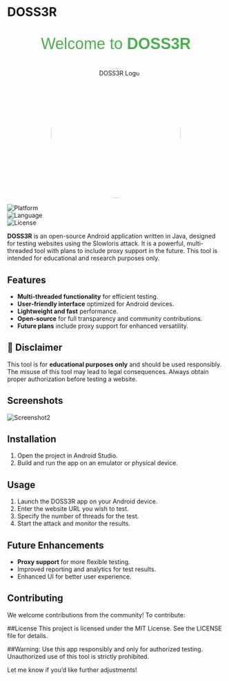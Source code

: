# DOSS3R
<p align="center" style="font-size: 36px; font-family: 'Arial', sans-serif; color: #4CAF50;">
  Welcome to <strong>DOSS3R</strong>
</p>

<p align="center">
  <img src="https://github.com/user-attachments/assets/8b00616c-de50-4c76-b37a-8651a6c6f40e" alt="DOSS3R Logo" width="300" height="300" style="border-radius: 50%;">
</p>


![Platform](https://img.shields.io/badge/platform-Android-blue)  
![Language](https://img.shields.io/badge/language-Java-orange)  
![License](https://img.shields.io/badge/license-MIT-green)  

**DOSS3R** is an open-source Android application written in Java, designed for testing websites using the Slowloris attack. It is a powerful, multi-threaded tool with plans to include proxy support in the future. This tool is intended for educational and research purposes only.

## Features

- **Multi-threaded functionality** for efficient testing.  
- **User-friendly interface** optimized for Android devices.  
- **Lightweight and fast** performance.  
- **Open-source** for full transparency and community contributions.  
- **Future plans** include proxy support for enhanced versatility.  

## 🚧 **Disclaimer**
This tool is for **educational purposes only** and should be used responsibly. The misuse of this tool may lead to legal consequences. Always obtain proper authorization before testing a website.

## Screenshots
<!-- Add screenshots of the app -->


![Screenshot2](https://github.com/user-attachments/assets/6e4182b6-5f7a-4f9e-9cc2-3077831df185)

## Installation

1. Open the project in Android Studio.  
2. Build and run the app on an emulator or physical device.  

## Usage

1. Launch the DOSS3R app on your Android device.  
2. Enter the website URL you wish to test.  
3. Specify the number of threads for the test.  
4. Start the attack and monitor the results.  

## Future Enhancements

- **Proxy support** for more flexible testing.  
- Improved reporting and analytics for test results.  
- Enhanced UI for better user experience.  

## Contributing

We welcome contributions from the community! To contribute:  

 
##License
This project is licensed under the MIT License. See the LICENSE file for details.
   
##Warning: Use this app responsibly and only for authorized testing. Unauthorized use of this tool is strictly prohibited.



Let me know if you’d like further adjustments!
